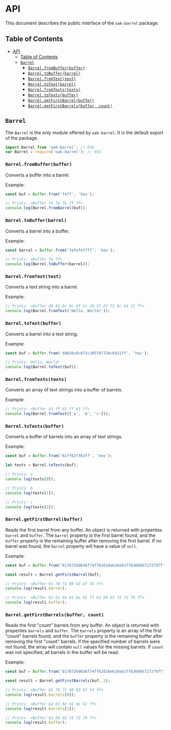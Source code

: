 # API

This document describes the public interface of the `oak-barrel` package.

## Table of Contents

* [API](#api)
    * [Table of Contents](#table-of-contents)
    * [`Barrel`](#barrel)
        * [`Barrel.fromBuffer(buffer)`](#barrelfrombufferbuffer)
        * [`Barrel.toBuffer(barrel)`](#barreltobufferbarrel)
        * [`Barrel.fromText(text)`](#barrelfromtexttext)
        * [`Barrel.toText(barrel)`](#barreltotextbuffer)
        * [`Barrel.fromTexts(texts)`](#barrelfromtextstexts)
        * [`Barrel.toTexts(buffer)`](#barreltotextsbuffer)
        * [`Barrel.getFirstBarrel(buffer)`](#barrelgetfirstbarrelbuffer)
        * [`Barrel.getFirstBarrels(buffer, count)`](#barrelgetfirstbarrelsbuffer-count)

## `Barrel`

The `Barrel` is the only module offered by `oak-barrel`. It is the default export of the package.

```javascript
import Barrel from 'oak-barrel'; // ES6
var Barrel = require('oak-barrel'); // ES5
```

### `Barrel.fromBuffer(buffer)`

Converts a buffer into a barrel.

Example:

```javascript
const buf = Buffer.from('feff', 'hex');

// Prints: <Buffer fe fe fe ff ff>
console.log(Barrel.fromBarrel(buf));
```

### `Barrel.toBuffer(barrel)`

Converts a barrel into a buffer.

Example:

```javascript
const barrel = Buffer.from('fefefeffff', 'hex');

// Prints: <Buffer fe ff>
console.log(Barrel.toBuffer(barrel));
```

### `Barrel.fromText(text)`

Converts a text string into a barrel.

Example:

```javascript
// Prints: <Buffer 48 65 6c 6c 6f 2c 20 57 6f 72 6c 64 21 ff>
console.log(Barrel.fromText('Hello, World!'));
```

### `Barrel.toText(buffer)`

Converts a barrel into a text string.

Example:

```javascript
const buf = Buffer.from('48656c6c6f2c20576f726c6421ff', 'hex');

// Prints: Hello, World!
console.log(Barrel.toText(buf));
```

### `Barrel.fromTexts(texts)`

Converts an array of text strings into a buffer of barrels.

Example:

```javascript
// Prints: <Buffer 61 ff 62 ff 63 ff>
console.log(Barrel.fromText(['a', 'b', 'c']));
```

### `Barrel.toTexts(buffer)`

Converts a buffer of barrels into an array of text strings.

Example:

```javascript
const buf = Buffer.from('61ff62ff63ff', 'hex');

let texts = Barrel.toTexts(buf);

// Prints: a
console.log(texts[0]);

// Prints: b
console.log(texts[1]);

// Prints: c
console.log(texts[2]);
```

### `Barrel.getFirstBarrel(buffer)`

Reads the first barrel from any buffer. An object is returned with properties `barrel` and `buffer`. The
`barrel` property is the first barrel found, and the `buffer` property is the remaining buffer after removing
the first barrel. If no barrel was found, the `barrel` property will have a value of `null`.

Example:

```javascript
const buf = Buffer.from('61707269636f74ff62616e616e61ff636865727279ff', 'hex');

const result = Barrel.getFirstBarrel(buf);

// Prints: <Buffer 61 70 72 69 63 6f 74 ff>
console.log(result.barrel);

// Prints: <Buffer 62 61 6e 61 6e 61 ff 63 68 65 72 72 79 ff>
console.log(result.buffer);
```

### `Barrel.getFirstBarrels(buffer, count)`

Reads the first "count" barrels from any buffer. An object is returned with properties `barrels` and `buffer`. The
`barrels` property is an array of the first "count" barrels found, and the `buffer` property is the remaining buffer
after removing the first "count" barrels. If the specified number of barrels were not found, the array will contain
`null` values for the missing barrels. If `count` was not specified, all barrels in the buffer will be read.

Example:

```javascript
const buf = Buffer.from('61707269636f74ff62616e616e61ff636865727279ff', 'hex');

const result = Barrel.getFirstBarrels(buf, 2);

// Prints: <Buffer 61 70 72 69 63 6f 74 ff>
console.log(result.barrels[0]);

// Prints: <Buffer 62 61 6e 61 6e 61 ff>
console.log(result.barrels[1]);

// Prints: <Buffer 63 68 65 72 72 79 ff>
console.log(result.buffer);
```
